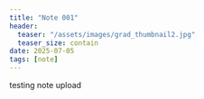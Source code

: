 ```yaml
---
title: "Note 001"
header:
  teaser: "/assets/images/grad_thumbnail2.jpg"
  teaser_size: contain
date: 2025-07-05
tags: [note]
---
```

testing note upload

